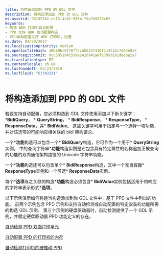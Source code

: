 ```yaml
---
title: 将构造添加到 PPD 的 GDL 文件
description: 将构造添加到 PPD 的 GDL 文件
ms.assetid: 981952b2-cc13-4c62-935b-74e749278c0f
keywords:
- 构造 WDK 打印机自动配置
- PPD 文件 WDK 自动配置构造
- 框中自动配置支持 WDK 打印机，构造
ms.date: 04/20/2017
ms.localizationpriority: medium
ms.openlocfilehash: 30b89bc0f78ffcca00337410f1144a2c7d43e924
ms.sourcegitcommit: 0cc5051945559a242d941a6f2799d161d8eba2a7
ms.translationtype: MT
ms.contentlocale: zh-CN
ms.lasthandoff: 04/23/2019
ms.locfileid: "63343231"
---
```

# <a name="adding-constructs-to-your-gdl-file-for-ppd"></a>将构造添加到 PPD 的 GDL 文件


若要支持自动配置，您必须构造到 GDL 文件使用添加以下新关键字：\***BidiQuery**， \* **QueryString**， \* **BidiResponse**， \* **ResponseType**， \* **ResponseData**，并\* **BidiValue**。 这些关键字可用于指定与一个选择一项功能，并对该选项的可能响应相关联的 bidi 架构请求。

一个\***功能**构造可以包含一个\* **BidiQuery**构造，它可作为一个用于\* **QueryString**实例。 中的查询字符串\***功能**构造实例是它包含具有特定属性的名称追加正被查询的功能的双向通信架构路径的 Unicode 字符串功能。

一个\***功能**构造还可以包含单个\* **BidiResponse**构造，其中一个充当容器\* **ResponseType**实例和一个可选\* **ResponseData**实例。

每个\***选项**与之关联的构造\***功能**构造必须包含\* **BidiValue**实例包括适用于的响应的字符串表示形式\***选项**。

以下示例演示如何将适当构造添加到你 GDL 文件中，基于 PPD 文件中列出的功能。 前两个示例包含 PPD 示例和支持自动检测或自动配置的特定安装的功能所需的构造 GDL 示例。 第三个示例的硬盘驱动器时，自动检测提供了一个 GDL 示例，并假定硬盘驱动器 PPD 功能定义的存在。

[自动检测 PPD 双面打印单元](autodetect-the-duplex-unit-for-ppd.md)

[自动配置 PPD 的打印机的内存](autoconfigure-the-printer-s-memory-for-ppd.md)

[自动检测打印机的硬推动 PPD](autodetect-the-printer-s-hard-drive-for-ppd.md)

 

 




